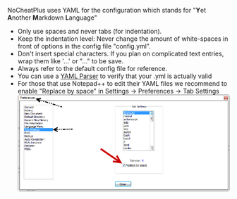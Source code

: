 NoCheatPlus uses YAML for the configuration which stands for "**Y**et **A**nother **M**arkdown **L**anguage"


* Only use spaces and never tabs (for indentation).
* Keep the indentation level: Never change the amount of white-spaces in front of options in the config file "config.yml".
* Don't insert special characters. If you plan on complicated text entries, wrap them like '...' or "..." to be save.
* Always refer to the default config file for reference.
* You can use a [YAML Parser] to verify that your .yml is actually valid
* For those that use Notepad++ to edit their YAML files we recommend to enable "Replace by space" in Settings -> Preferences -> Tab Settings  
![Notepad++](Resources/Notepad++.gif)  


[YAML Parser]: http://yaml-online-parser.appspot.com/